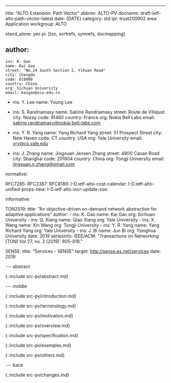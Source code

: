 ---
title: "ALTO Extension: Path Vector"
abbrev: ALTO-PV
docname: draft-ietf-alto-path-vector-latest
date: {DATE}
category: std
ipr: trust200902
area: Application
workgroup: ALTO

stand_alone: yes
pi: [toc, sortrefs, symrefs, docmapping]

author:
-
    ins: K. Gao
    name: Kai Gao
    street: "No.24 South Section 1, Yihuan Road"
    city: Chengdu
    code: 610000
    country: China
    org: Sichuan University
    email: kaigao@scu.edu.cn
-
    ins: Y. Lee
    name: Young Lee

-
    ins: S. Randriamasy
    name: Sabine Randriamasy
    street: Route de Villejust
    city: Nozay
    code: 91460
    country: France
    org: Nokia Bell Labs
    email: sabine.randriamasy@nokia-bell-labs.com

-
    ins:  Y. R. Yang
    name: Yang Richard Yang
    street: 51 Prospect Street
    city: New Haven
    code: CT
    country: USA
    org: Yale University
    email: yry@cs.yale.edu

-
    ins: J. Zhang
    name: Jingxuan Jensen Zhang
    street: 4800 Caoan Road
    city: Shanghai
    code: 201804
    country: China
    org: Tongji University
    email: jingxuan.n.zhang@gmail.com

normative:

  RFC7285:
  RFC2387:
  RFC8189:
  I-D.ietf-alto-cost-calendar:
  I-D.ietf-alto-unified-props-new:
  I-D.ietf-alto-incr-update-sse:

informative:

  TON2019:
    title: "An objective-driven on-demand network abstraction for adaptive applications"
    author:
      -
        ins: K. Gao
        name: Kai Gao
        org: Sichuan University
      -
        ins: Q. Xiang
        name: Qiao Xiang
        org: Yale University
      -
        ins: X. Wang
        name: Xin Wang
        org: Tongji University
      -
        ins: Y. R. Yang
        name: Yang Richard Yang
        org: Yale University
      -
        ins: J. Bi
        name: Jun Bi
        org: Tsinghua University
    date: 2019
    seriesinfo:
      IEEE/ACM: "Transactions on Networking (TON) Vol 27, no. 2 (2019): 805-818."

  SENSE:
    title: "Services - SENSE"
    target: http://sense.es.net/services
    date: 2019

--- abstract

{::include src-pv/abstract.md}

--- middle

{::include src-pv/introduction.md}

{::include src-pv/terminology.md}

{::include src-pv/motivation.md}

{::include src-pv/overview.md}

{::include src-pv/specification.md}

{::include src-pv/examples.md}

{::include src-pv/others.md}

--- back

{::include src-pv/changes.md}
